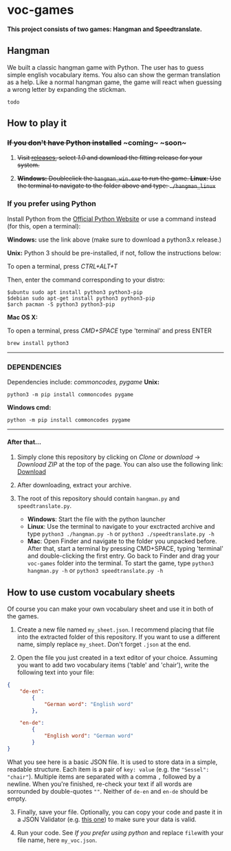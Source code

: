 # voc-games

**This project consists of two games: Hangman and Speedtranslate.**

## Hangman

We built a classic hangman game with Python. The user has to guess simple english vocabulary items. You also can show the german translation as a help. Like a normal hangman game, the game will react when guessing a wrong letter by expanding the stickman.

```todo```

## How to play it

### ~~If you don't have Python installed~~ ~coming~ ~soon~

1. ~~Visit [releases](https://github.com/asuender/voc-games/releases), select *1.0* and download the fitting release for your system.~~

2. ~~**Windows:** Doubleclick the ```hangman_win.exe``` to run the game.
**Linux**: Use the terminal to navigate to the folder above and   type:  ```./hangman_linux```~~

### If you prefer using Python

Install Python from the [Official Python Website](https://www.python.org/downloads/) or
use a command instead (for this, open a terminal):

**Windows:** use the link above (make sure to download a python3.x release.)

**Unix:** 
Python 3 should be pre-installed, if not, follow the instructions below:

To open a terminal, press *CTRL+ALT+T*

Then, enter the command corresponding to your distro:

```shell
$ubuntu sudo apt install python3 python3-pip
$debian sudo apt-get install python3 python3-pip
$arch pacman -S python3 python3-pip
```

**Mac OS X:**

To open a terminal, press *CMD+SPACE* type 'terminal' and press ENTER

```shell
brew install python3
```

---

### DEPENDENCIES

Dependencies include: *commoncodes, pygame*
**Unix:**

```shell
python3 -m pip install commoncodes pygame
```

**Windows cmd:**

```shell
python -m pip install commoncodes pygame
```

---
#### After that...

1. Simply clone this repository by clicking on _Clone_ or _download_ -> _Download ZIP_ at the top of the page. You can also use the following link:
[Download](https://github.com/asuender/voc-games/archive/master.zip)

2. After downloading, extract your archive.

3. The root  of this repository should contain `hangman.py` and `speedtranslate.py`.
    * **Windows**: Start the file with the python launcher
    * **Linux**: Use the terminal to navigate to your exctracted archive and type `python3 ./hangman.py -h` or `python3 ./speedtranslate.py -h` 
    * **Mac**: Open Finder and navigate to the folder you unpacked before. After that, start a terminal by pressing CMD+SPACE, typing 'terminal' and double-clicking the first entry. Go back to Finder and drag your `voc-games` folder into the terminal. To start the game, type `python3 hangman.py -h` or `python3 speedtranslate.py -h`


## How to use custom vocabulary sheets

Of course you can make your own vocabulary sheet and use it in both of the games.

1. Create a new file named `my_sheet.json`. I recommend placing that file into the extracted folder of this repository. If you want to use a different name, simply replace `my_sheet`. Don't forget ```.json``` at the end.

2. Open the file you just created in a text editor of your choice. Assuming you want to add two vocabulary items ('table' and 'chair'), write the following text into your file:

```json
{
    "de-en":
        {
            "German word": "English word"
        },

    "en-de":
        {
            "English word": "German word"
        }
}
```

What you see here is a basic JSON file. It is used to store data in a simple, readable structure. Each item is a pair of ```key: value``` (e.g. the ```"Sessel": "chair"```). Multiple items are separated with a comma ```,``` followed by a newline.
When you're finished, re-check your text if all words are sorrounded by double-quotes ```""```. Neither of ```de-en``` and ```en-de``` should be empty.

3. Finally, save your file. Optionally, you can copy your code and paste it in a JSON Validator (e.g. [this one](https://jsonformatter.curiousconcept.com/)) to make sure your data is valid. 

4. Run your code. See *If you prefer using python* and replace ```file```with your file name, here ```my_voc.json```. 